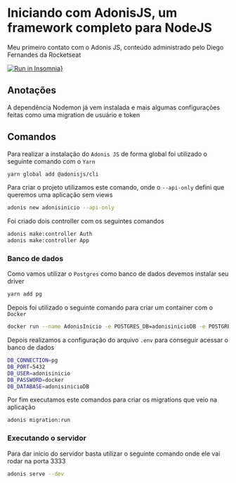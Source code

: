 # Iniciando com AdonisJS, um framework completo para NodeJS
Meu primeiro contato com o Adonis JS, conteúdo administrado pelo Diego Fernandes da Rocketseat

[![Run in Insomnia}](https://insomnia.rest/images/run.svg)](https://insomnia.rest/run/?label=Adonis%20Inicio&uri=https%3A%2F%2Fraw.githubusercontent.com%2Fdeibsoncogo%2FAdonisInicio%2Fmaster%2FInsomnia-All_2022-03-08.json)

## Anotações
A dependência Nodemon já vem instalada e mais algumas configurações feitas como uma migration de usuário e token

## Comandos
Para realizar a instalação do `Adonis JS` de forma global foi utilizado o seguinte comando com o `Yarn`
```bash
yarn global add @adonisjs/cli
```

Para criar o projeto utilizamos este comando, onde o `--api-only` defini que queremos uma aplicação sem views
```bash
adonis new adonisinicio --api-only
```

Foi criado dois controller com os seguintes comandos
```bash
adonis make:controller Auth
adonis make:controller App
```

### Banco de dados
Como vamos utilizar o `Postgres` como banco de dados devemos instalar seu driver
```bash
yarn add pg
```

Depois foi utilizado o seguinte comando para criar um container com o `Docker`
```bash
docker run --name AdonisInicio -e POSTGRES_DB=adonisinicioDB -e POSTGRES_USER=adonisinicio -e POSTGRES_PASSWORD=docker -p 5432:5432 -d postgres
```

Depois realizamos a configuração do arquivo `.env` para conseguir acessar o banco de dados
```bash
DB_CONNECTION=pg
DB_PORT=5432
DB_USER=adonisinicio
DB_PASSWORD=docker
DB_DATABASE=adonisinicioDB
```

Por fim executamos este comandos para criar os migrations que veio na aplicação
```bash
adonis migration:run
```

### Executando o servidor
Para dar inicio do servidor basta utilizar o seguinte comando onde ele vai rodar na porta 3333
```bash
adonis serve --dev
```
